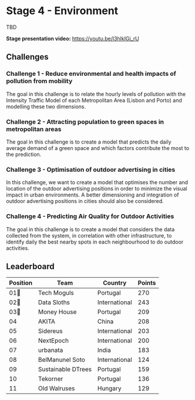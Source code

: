 # Stage 4 - Environment
TBD

**Stage presentation video:**
https://youtu.be/l3hlkIGi_rU

## Challenges

### Challenge 1 - Reduce environmental and health impacts of pollution from mobility
The goal in this challenge is to relate the hourly levels of pollution with the Intensity Traffic Model of each Metropolitan Area (Lisbon and Porto) and modelling these two dimensions.

### Challenge 2 - Attracting population to green spaces in metropolitan areas
The goal in this challenge is to create a model that predicts the daily average demand of a green space and which factors contribute the most to the prediction.

### Challenge 3 - Optimisation of outdoor advertising in cities
In this challenge, we want to create a model that optimises the number and location of the outdoor advertising positions in order to minimize the visual impact in urban environments. A better dimensioning and integration of outdoor advertising positions in cities should also be considered.

### Challenge 4 - Predicting Air Quality for Outdoor Activities
The goal in this challenge is to create a model that considers the data collected from the system, in correlation with other infrastructure, to identify daily the best nearby spots in each neighbourhood to do outdoor activities.

## Leaderboard

|Position|Team                  |Country       |Points|
|--------|----------------------|--------------|------|
|01🥇    |Tech Moguls           |Portugal      |270   |
|02🥈    |Data Sloths           |International |243   |
|03🥉    |Money House           |Portugal      |209   |
|04      |AKITA                 |China         |208   |
|05      |Sidereus              |International |203   |
|06      |NextEpoch             |International |200   |
|07      |urbanata              |India         |183   |
|08      |BelManunel Soto       |International |124   |
|09      |Sustainable DTrees    |Portugal      |159   |
|10      |Tekorner              |Portugal      |136   |
|11      |Old Walruses          |Hungary       |129   |